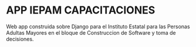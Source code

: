 # APP IEPAM CAPACITACIONES
Web app construida sobre Django para el Instituto Estatal para las Personas Adultas Mayores en el bloque de Construccion de Software y toma de decisiones.
